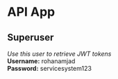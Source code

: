 # **API App**

## **Superuser**

_Use this user to retrieve JWT tokens_\
**Username:** rohanamjad\
**Password:** servicesystem123
